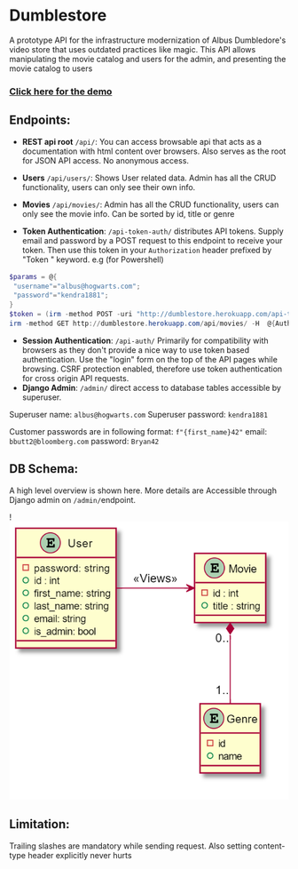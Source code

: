 # Dumblestore

A prototype API for the infrastructure modernization of Albus Dumbledore's video store that uses outdated practices like magic. This API allows manipulating the movie catalog and users for the admin, and presenting the movie catalog to users

### [Click here for the demo](http://dumblestore.herokuapp.com/api)

## Endpoints:

- **REST api root** `/api/`: You can access browsable api that acts as a documentation with html content over browsers. Also serves as the root for JSON API access. No anonymous access.

- **Users** `/api/users/`: Shows User related data. Admin has all the CRUD functionality, users can only see their own info.
- **Movies** `/api/movies/`: Admin has all the CRUD functionality, users can only see the movie info. Can be sorted by id, title or genre

- **Token Authentication**: `/api-token-auth/` distributes API tokens. Supply email and password by a POST request to this endpoint to receive your token. Then use this token in your `Authorization` header prefixed by "Token " keyword. e.g (for Powershell)

```powershell
$params = @{
 "username"="albus@hogwarts.com";
 "password"="kendra1881";
}
$token = (irm -method POST -uri "http://dumblestore.herokuapp.com/api-token-auth/" -B $params).token
irm -method GET http://dumblestore.herokuapp.com/api/movies/ -H  @{Authorization="Token $token"}
```

- **Session Authentication**: `/api-auth/` Primarily for compatibility with browsers as they don't provide a nice way to use token based authentication. Use the "login" form on the top of the API pages while browsing. CSRF protection enabled, therefore use token authentication for cross origin API requests.
- **Django Admin**: `/admin/` direct access to database tables accessible by superuser.

Superuser name: `albus@hogwarts.com`
Superuser password: `kendra1881`

Customer passwords are in following format: `f"{first_name}42"`
email: `bbutt2@bloomberg.com` password: `Bryan42`

## DB Schema:

A high level overview is shown here. More details are Accessible through Django admin on `/admin/`endpoint.

!![DB Schema](/img/Schema.png)

## Limitation:

Trailing slashes are mandatory while sending request. Also setting content-type header explicitly never hurts
